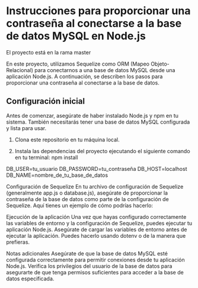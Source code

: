 # Instrucciones para proporcionar una contraseña al conectarse a la base de datos MySQL en Node.js

El proyecto está en la rama master

En este proyecto, utilizamos Sequelize como ORM (Mapeo Objeto-Relacional) para conectarnos a una base de datos MySQL desde una aplicación Node.js. A continuación, se describen los pasos para proporcionar una contraseña al conectarse a la base de datos.

## Configuración inicial

Antes de comenzar, asegúrate de haber instalado Node.js y npm en tu sistema. También necesitarás tener una base de datos MySQL configurada y lista para usar.

1. Clona este repositorio en tu máquina local.

2. Instala las dependencias del proyecto ejecutando el siguiente comando en tu terminal:
 npm install

DB_USER=tu_usuario
DB_PASSWORD=tu_contraseña
DB_HOST=localhost
DB_NAME=nombre_de_tu_base_de_datos

Configuración de Sequelize
En tu archivo de configuración de Sequelize (generalmente app.js o database.js), asegúrate de proporcionar la contraseña de la base de datos como parte de la configuración de Sequelize. Aquí tienes un ejemplo de cómo podrías hacerlo:

Ejecución de la aplicación
Una vez que hayas configurado correctamente las variables de entorno y la configuración de Sequelize, puedes ejecutar tu aplicación Node.js. Asegúrate de cargar las variables de entorno antes de ejecutar la aplicación. Puedes hacerlo usando dotenv o de la manera que prefieras.

Notas adicionales
Asegúrate de que la base de datos MySQL esté configurada correctamente para permitir conexiones desde tu aplicación Node.js.
Verifica los privilegios del usuario de la base de datos para asegurarte de que tenga permisos suficientes para acceder a la base de datos especificada.



